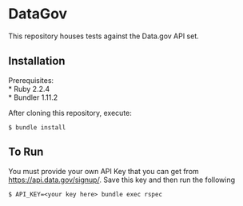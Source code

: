 # DataGov

This repository houses tests against the Data.gov API set.

## Installation

Prerequisites:  
    * Ruby 2.2.4  
    * Bundler 1.11.2  

After cloning this repository, execute:

    $ bundle install

## To Run

You must provide your own API Key that you can get from https://api.data.gov/signup/. Save this key
and then run the following

    $ API_KEY=<your key here> bundle exec rspec


